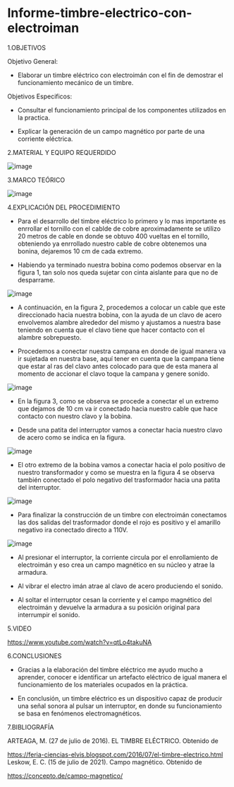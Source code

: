 # Informe-timbre-electrico-con-electroiman

1.OBJETIVOS

Objetivo General:

* Elaborar un timbre eléctrico con electroimán con el fin de demostrar el funcionamiento mecánico de un timbre. 

Objetivos Especificos:

* Consultar el funcionamiento principal de los componentes utilizados en la practica.

* Explicar la generación de un campo magnético por parte de una corriente eléctrica.

2.MATERIAL Y EQUIPO REQUERDIDO

![image](https://user-images.githubusercontent.com/93733175/156644806-75945f0b-6eb4-48b6-9b61-1e543d0fbc1c.png)

3.MARCO TEÓRICO

![image](https://user-images.githubusercontent.com/93733175/156599410-79143190-1516-491e-8e7a-f9b752c53aa3.png)

4.EXPLICACIÓN DEL PROCEDIMIENTO

* Para el desarrollo del timbre eléctrico lo primero y lo mas importante es enrrollar el tornillo con el cablde de cobre aproximadamente se utilizo 20 metros de cable en donde se obtuvo 400 vueltas en el tornillo, obteniendo ya enrrollado nuestro cable de cobre obtenemos una bonina, dejaremos 10 cm de cada extremo.

* Habiendo ya terminado nuestra bobina como podemos observar en la figura 1, tan solo nos queda sujetar con cinta aislante para que no de desparrame. 

![image](https://user-images.githubusercontent.com/93733175/156644928-5405b925-a0ba-4e9f-be40-a29ebb3084c0.png)

* A continuación, en la figura 2, procedemos a colocar un cable que este direccionado hacia nuestra bobina, con la ayuda de un clavo de acero envolvemos alambre alrededor del mismo y ajustamos a nuestra base teniendo en cuenta que el clavo tiene que hacer contacto con el alambre sobrepuesto.

*	Procedemos a conectar nuestra campana en donde de igual manera va ir sujetada en nuestra base, aquí tener en cuenta que la campana tiene que estar al ras del clavo antes colocado para que de esta manera al momento de accionar el clavo toque la campana y genere sonido.

![image](https://user-images.githubusercontent.com/93733175/156645007-073dc83c-6a10-4709-bf67-2791472abf4d.png)

*	En la figura 3, como se observa se procede a conectar el un extremo que dejamos de 10 cm va ir conectado hacia nuestro cable que hace contacto con nuestro clavo y la bobina.

*	Desde una patita del interruptor vamos a conectar hacia nuestro clavo de acero como se indica en la figura. 

![image](https://user-images.githubusercontent.com/93733175/156645139-5a014503-eb43-4927-bb40-a9a10a1acdf5.png)

*	El otro extremo de la bobina vamos a conectar hacia el polo positivo de nuestro transformador y como se muestra en la figura 4 se observa también conectado el polo negativo del trasformador hacia una patita del interruptor.

![image](https://user-images.githubusercontent.com/93733175/156645201-44f574f3-bda3-42bc-bcd4-571b4211daa9.png)

*	Para finalizar la construcción de un timbre con electroimán conectamos las dos salidas del trasformador donde el rojo es positivo y el amarillo negativo ira conectado directo a 110V.

![image](https://user-images.githubusercontent.com/93733175/156645264-8dd55b19-89ba-416f-b434-b979c546e8e7.png)

*	Al presionar el interruptor, la corriente circula por el enrollamiento de electroimán y eso crea un campo magnético en su núcleo y atrae la armadura.

*	Al vibrar el electro imán atrae al clavo de acero produciendo el sonido.

*	Al soltar el interruptor cesan la corriente y el campo magnético del electroimán y devuelve la armadura a su posición original para interrumpir el sonido.

5.VIDEO

https://www.youtube.com/watch?v=qtLo4takuNA

6.CONCLUSIONES

*	Gracias a la elaboración del timbre eléctrico me ayudo mucho a aprender, conocer e identificar un artefacto eléctrico de igual manera el funcionamiento de los materiales ocupados en la práctica.

*	En conclusión, un timbre eléctrico es un dispositivo capaz de producir una señal sonora al pulsar un interruptor, en donde su funcionamiento se basa en fenómenos electromagnéticos.

7.BIBLIOGRAFÍA

ARTEAGA, M. (27 de julio de 2016). EL TIMBRE ELÉCTRICO. Obtenido de 

https://feria-ciencias-elvis.blogspot.com/2016/07/el-timbre-electrico.html
Leskow, E. C. (15 de julio de 2021). Campo magnético. Obtenido de 

https://concepto.de/campo-magnetico/


